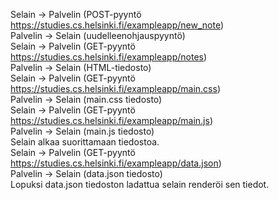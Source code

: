 Selain -> Palvelin (POST-pyyntö https://studies.cs.helsinki.fi/exampleapp/new_note)<br />
Palvelin -> Selain (uudelleenohjauspyyntö)<br />
Selain -> Palvelin (GET-pyyntö https://studies.cs.helsinki.fi/exampleapp/notes)<br />
Palvelin -> Selain (HTML-tiedosto)<br />
Selain -> Palvelin (GET-pyyntö https://studies.cs.helsinki.fi/exampleapp/main.css)<br />
Palvelin -> Selain (main.css tiedosto)<br />
Selain -> Palvelin (GET-pyyntö https://studies.cs.helsinki.fi/exampleapp/main.js)<br />
Palvelin -> Selain (main.js tiedosto)<br />
Selain alkaa suorittamaan tiedostoa.<br />
Selain -> Palvelin (GET-pyyntö https://studies.cs.helsinki.fi/exampleapp/data.json)<br />
Palvelin -> Selain (data.json tiedosto)<br />
Lopuksi data.json tiedoston ladattua selain renderöi sen tiedot.<br />

